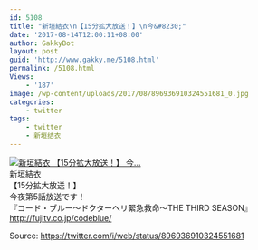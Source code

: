 ```yaml
---
id: 5108
title: "新垣結衣\n【15分拡大放送！】\n今&#8230;"
date: '2017-08-14T12:00:11+08:00'
author: GakkyBot
layout: post
guid: 'http://www.gakky.me/5108.html'
permalink: /5108.html
Views:
    - '187'
image: /wp-content/uploads/2017/08/896936910324551681_0.jpg
categories:
    - twitter
tags:
    - twitter
    - 新垣结衣
---
```


[![新垣結衣
【15分拡大放送！】
今...](http://www.yui-aragaki.org/wp-content/uploads/2017/08/896936910324551681_0.jpg)](http://www.yui-aragaki.org/wp-content/uploads/2017/08/896936910324551681_0.jpg)  
新垣結衣  
【15分拡大放送！】  
今夜第5話放送です！  
『コード・ブルー～ドクターヘリ緊急救命～THE THIRD SEASON』  
http://fujitv.co.jp/codeblue/   
  
Source: <https://twitter.com/i/web/status/896936910324551681>